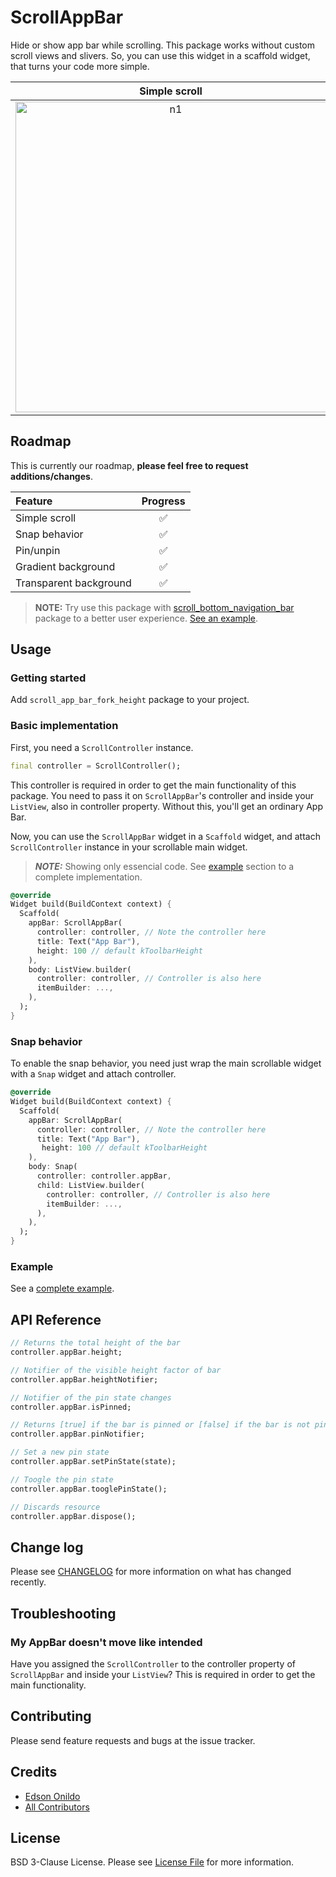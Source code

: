 # ScrollAppBar

Hide or show app bar while scrolling. This package works without custom scroll views and slivers. So, you can use this widget in a scaffold widget, that turns your code more simple.

Simple scroll | Snap behavior
:-----------: | :-----------:
<img width="497" alt="n1" src="https://user-images.githubusercontent.com/8020047/80651941-3f757a80-8a4d-11ea-973e-c623423d0fad.gif"> | <img width="497" alt="n2" src="https://user-images.githubusercontent.com/8020047/80651979-5ddb7600-8a4d-11ea-87ef-b18ee534a574.gif">

## Roadmap

This is currently our roadmap, **please feel free to request additions/changes**.

| Feature             | Progress |
| :------------------ | :------: |
| Simple scroll       |    ✅     |
| Snap behavior       |    ✅     |
| Pin/unpin           |    ✅     |
| Gradient background |    ✅     |
| Transparent background |    ✅     |

> **NOTE:** Try use this package with [scroll_bottom_navigation_bar](https://pub.dev/packages/scroll_bottom_navigation_bar) package to a better user experience. [See an example](https://github.com/EdsonOnildoJR/scroll_bars).

## Usage

### Getting started

Add `scroll_app_bar_fork_height` package to your project.

### Basic implementation

First, you need a `ScrollController` instance.

```dart
final controller = ScrollController(); 
```

This controller is required in order to get the main functionality of this package.
You need to pass it on `ScrollAppBar`'s controller and inside your `ListView`, also in
controller property. Without this, you'll get an ordinary App Bar.

Now, you can use the `ScrollAppBar` widget in a `Scaffold` widget, and attach `ScrollController` instance in your scrollable main widget.

> **_NOTE:_**  Showing only essencial code. See [example](#example) section to a complete implementation.

```dart
@override
Widget build(BuildContext context) {
  Scaffold(
    appBar: ScrollAppBar(
      controller: controller, // Note the controller here
      title: Text("App Bar"),
      height: 100 // default kToolbarHeight
    ),
    body: ListView.builder(
      controller: controller, // Controller is also here
      itemBuilder: ...,
    ),
  );
}
```

### Snap behavior

To enable the snap behavior, you need just wrap the main scrollable widget with a `Snap` widget and attach controller.

```dart
@override
Widget build(BuildContext context) {
  Scaffold(
    appBar: ScrollAppBar(
      controller: controller, // Note the controller here
      title: Text("App Bar"),
       height: 100 // default kToolbarHeight
    ),
    body: Snap(
      controller: controller.appBar,
      child: ListView.builder(
        controller: controller, // Controller is also here
        itemBuilder: ...,
      ),
    ),
  );
}
```

### Example

See a [complete example](./example/lib/main.dart).

## API Reference

```dart
// Returns the total height of the bar
controller.appBar.height;

// Notifier of the visible height factor of bar
controller.appBar.heightNotifier;

// Notifier of the pin state changes
controller.appBar.isPinned;

// Returns [true] if the bar is pinned or [false] if the bar is not pinned
controller.appBar.pinNotifier;

// Set a new pin state
controller.appBar.setPinState(state);

// Toogle the pin state
controller.appBar.tooglePinState();

// Discards resource
controller.appBar.dispose();
```

## Change log

Please see [CHANGELOG](./CHANGELOG.md) for more information on what has changed recently.

## Troubleshooting

### My AppBar doesn't move like intended

Have you assigned the `ScrollController` to the controller property of `ScrollAppBar` and inside
your `ListView`? This is required in order to get the main functionality.

## Contributing

Please send feature requests and bugs at the issue tracker.

## Credits

- [Edson Onildo](https://github.com/EdsonOnildoJR)
- [All Contributors](../../contributors)

## License

BSD 3-Clause License. Please see [License File](./LICENSE) for more information.

